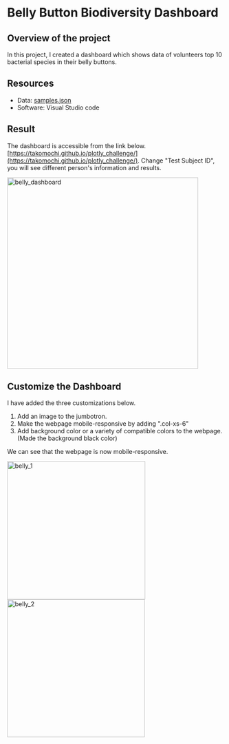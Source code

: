 # Belly Button Biodiversity Dashboard

## Overview of the project
In this project, I created a dashboard which shows data of volunteers top 10 bacterial species in their belly buttons.

## Resources
- Data: [samples.json](https://github.com/Takomochi/plotly_challenge/blob/main/samples.json)
- Software: Visual Studio code

## Result
The dashboard is accessible from the link below. <br>
[https://takomochi.github.io/plotly_challenge/](https://takomochi.github.io/plotly_challenge/). Change "Test Subject ID", you will see different person's information and results.

<img width="444" alt="belly_dashboard" src="https://user-images.githubusercontent.com/85041697/150619023-3404a753-9501-44ec-ae56-cac514887878.png">


## Customize the Dashboard
I have added the three customizations below.

1. Add an image to the jumbotron.
2. Make the webpage mobile-responsive by adding ".col-xs-6"
3. Add background color or a variety of compatible colors to the webpage. (Made the background black color)

We can see that the webpage is now mobile-responsive.<br>

<img width="321" alt="belly_1" src="https://user-images.githubusercontent.com/85041697/150619254-47490f99-31b0-4c7f-9fe3-87139be19f76.png"> <img width="320" alt="belly_2" src="https://user-images.githubusercontent.com/85041697/150619256-a5a645bd-6a3d-4b30-b3d9-80a7c13398e2.png">

